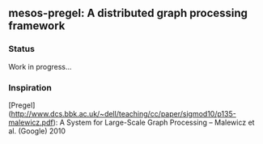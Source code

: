 ## mesos-pregel: A distributed graph processing framework

### Status

Work in progress...

### Inspiration

[Pregel] (http://www.dcs.bbk.ac.uk/~dell/teaching/cc/paper/sigmod10/p135-malewicz.pdf): A System for Large-Scale Graph Processing – Malewicz et al. (Google) 2010 
